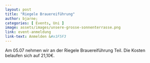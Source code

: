 ```yaml
---
layout: post
title: "Riegele Brauereiführung"
author: bjarne;
categories: [ Events, Uni ]
image: assets/images/unsere-grosse-sonnenterrasse.png
link: event-anmeldung
link-text: Anmelden &#x1F5F3
---
```

Am 05.07 nehmen wir an der Riegele Brauereiführung Teil. Die Kosten belaufen sich auf 21,10€.
